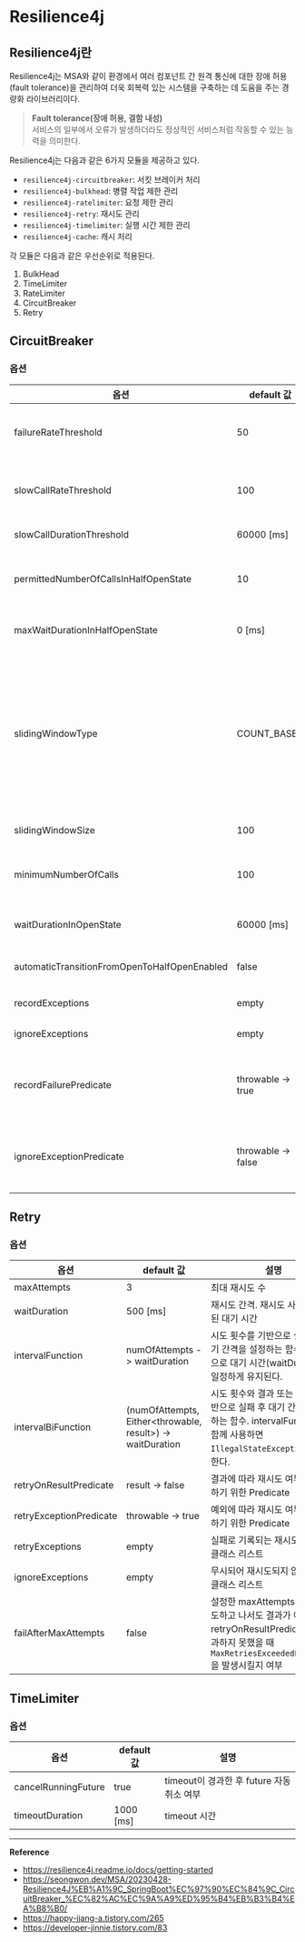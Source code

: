# Resilience4j

## Resilience4j란
Resilience4j는 MSA와 같이 환경에서 여러 컴포넌트 간 원격 통신에 대한 장애 허용(fault tolerance)을 관리하여 더욱 회복력 있는 시스템을 구축하는 데 도움을 주는 경량화 라이브러리이다.

> **Fault tolerance(장애 허용, 결함 내성)**<br>
> 서비스의 일부에서 오류가 발생하더라도 정상적인 서비스처럼 작동할 수 있는 능력을 의미한다.

Resilience4j는 다음과 같은 6가지 모듈을 제공하고 있다.
- `resilience4j-circuitbreaker`: 서킷 브레이커 처리
- `resilience4j-bulkhead`: 병렬 작업 제한 관리
- `resilience4j-ratelimiter`: 요청 제한 관리
- `resilience4j-retry`: 재시도 관리
- `resilience4j-timelimiter`: 실행 시간 제한 관리
- `resilience4j-cache`: 캐시 처리

각 모듈은 다음과 같은 우선순위로 적용된다.
1. BulkHead
2. TimeLimiter
3. RateLimiter
4. CircuitBreaker
5. Retry

## CircuitBreaker
### 옵션

| 옵션                                         | default 값          | 설명                                                                                                                             |
|----------------------------------------------|--------------------|--------------------------------------------------------------------------------------------------------------------------------|
| failureRateThreshold                         | 50                 | 서킷 브레이커가 Open 상태로 전환되는 실패율 임계값                                                                                                 |
| slowCallRateThreshold                        | 100                | 서킷 브레이커가 Open 상태로 전환되는 느린호출 비율 임계값                                                                                             |
| slowCallDurationThreshold                    | 60000 [ms]         | 느린 호출의 기준 시간                                                                                                                   |
| permittedNumberOfCallsInHalfOpenState        | 10                 | 서킷 브레이커가 Half-open 상태에서 허용하는 최대 호출 수                                                                                           |
| maxWaitDurationInHalfOpenState               | 0 [ms]             | Half-open 상태에서 대기하는 최대 시간                                                                                                      |
| slidingWindowType                            | COUNT_BASED        | 서킷 브레이커가 동작할 때 사용할 슬라이딩 윈도우 타입<br>**COUNT_BASED**: 마지막 N번의 호출 결과를 기반으로 상태를 결정<br>**TIME_BASED**: 마지막 N초 동안의 호출 결과를 기반으로 상태를 결정 |
| slidingWindowSize                            | 100                | 슬라이딩 윈도우 크기                                                                                                                    |
| minimumNumberOfCalls                         | 100                | 서킷 브레이커가 동작하기 위해 필요한 최소한의 호출 수                                                                                                 |
| waitDurationInOpenState                      | 60000 [ms]         | Open -> Half-open 변경 대기 시간                                                                                                     |
| automaticTransitionFromOpenToHalfOpenEnabled | false              | Open -> Half-open 자동 변경 여부                                                                                                     |
| recordExceptions                             | empty              | 실패로 측정하는 예외 리스트                                                                                                                |
| ignoreExceptions                             | empty              | 실패로 처리하지 않을예외 리스트                                                                                                              |
| recordFailurePredicate                       | throwable -> true  | 특정 예외가 실패로 측정되도록 하는 커스텀예외 (기본값으로 모든 예외는 실패로 기록)                                                                                |
| ignoreExceptionPredicate                     | throwable -> false | 특정 예외가 측정되지 않도록 하는 커스텀예외 (기본값으로 모든 예외는 무시되지 않음)                                                                                |

## Retry
### 옵션
| 옵션                    | default 값                                                  | 설명                                                                                                             |
|-------------------------|------------------------------------------------------------|----------------------------------------------------------------------------------------------------------------|
| maxAttempts             | 3                                                          | 최대 재시도 수                                                                                                       |
| waitDuration            | 500 [ms]                                                   | 재시도 간격. 재시도 사이의 고정된 대기 시간                                                                                      |
| intervalFunction        | numOfAttempts -> waitDuration                              | 시도 횟수를 기반으로 실패 후 대기 간격을 설정하는 함수. 기본적으로 대기 시간(waitDuration)이 일정하게 유지된다.                                         |
| intervalBiFunction      | (numOfAttempts, Either<throwable, result>) -> waitDuration | 시도 횟수와 결과 또는 예외를 기반으로 실패 후 대기 간격을 설정하는 함수. intervalFunction과 함께 사용하면 `IllegalStateException`이 발생한다.            |
| retryOnResultPredicate  | result -> false                                            | 결과에 따라 재시도 여부를 결정하기 위한 Predicate                                                                               |
| retryExceptionPredicate | throwable -> true                                          | 예외에 따라 재시도 여부를 결정하기 위한 Predicate                                                                               |
| retryExceptions         | empty                                                      | 실패로 기록되는 재시도되는 에러 클래스 리스트                                                                                      |
| ignoreExceptions        | empty                                                      | 무시되어 재시도되지 않는 에러 클래스 리스트                                                                                       |
| failAfterMaxAttempts    | false                                                      | 설정한 maxAttempts만큼 재시도하고 나서도 결과가 여전히 retryOnResultPredicate를 통과하지 못했을 때 `MaxRetriesExceededException`을 발생시킬지 여부 |

## TimeLimiter
### 옵션

| 옵션                  | default 값 | 설명                             |
|---------------------|-----------|--------------------------------|
| cancelRunningFuture | true      | timeout이 경과한 후 future 자동 취소 여부 |
| timeoutDuration     | 1000 [ms] | timeout 시간                     |

---
**Reference**<br>
- https://resilience4j.readme.io/docs/getting-started
- https://seongwon.dev/MSA/20230428-Resilience4J%EB%A1%9C_SpringBoot%EC%97%90%EC%84%9C_CircuitBreaker_%EC%82%AC%EC%9A%A9%ED%95%B4%EB%B3%B4%EA%B8%B0/
- https://happy-jjang-a.tistory.com/265
- https://developer-jinnie.tistory.com/83
